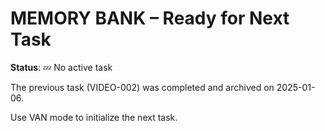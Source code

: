 # MEMORY BANK – Ready for Next Task

**Status**: 💤 No active task

The previous task (VIDEO-002) was completed and archived on 2025-01-06.

Use VAN mode to initialize the next task.
